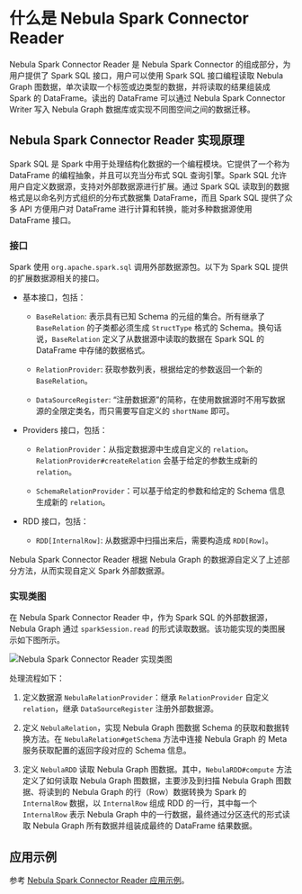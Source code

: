 # 什么是 Nebula Spark Connector Reader

Nebula Spark Connector Reader 是 Nebula Spark Connector 的组成部分，为用户提供了 Spark SQL 接口，用户可以使用 Spark SQL 接口编程读取 Nebula Graph 图数据，单次读取一个标签或边类型的数据，并将读取的结果组装成 Spark 的 DataFrame。读出的 DataFrame 可以通过 Nebula Spark Connector Writer 写入 Nebula Graph 数据库或实现不同图空间之间的数据迁移。

## Nebula Spark Connector Reader 实现原理

Spark SQL 是 Spark 中用于处理结构化数据的一个编程模块。它提供了一个称为 DataFrame 的编程抽象，并且可以充当分布式 SQL 查询引擎。Spark SQL 允许用户自定义数据源，支持对外部数据源进行扩展。通过 Spark SQL 读取到的数据格式是以命名列方式组织的分布式数据集 DataFrame，而且 Spark SQL 提供了众多 API 方便用户对 DataFrame 进行计算和转换，能对多种数据源使用 DataFrame 接口。

### 接口

Spark 使用 `org.apache.spark.sql` 调用外部数据源包。以下为 Spark SQL 提供的扩展数据源相关的接口。

- 基本接口，包括：

  - `BaseRelation`: 表示具有已知 Schema 的元组的集合。所有继承了 `BaseRelation` 的子类都必须生成 `StructType` 格式的 Schema。换句话说，`BaseRelation` 定义了从数据源中读取的数据在 Spark SQL 的 DataFrame 中存储的数据格式。

  - `RelationProvider`: 获取参数列表，根据给定的参数返回一个新的 `BaseRelation`。

  - `DataSourceRegister`: “注册数据源”的简称，在使用数据源时不用写数据源的全限定类名，而只需要写自定义的 `shortName` 即可。

- Providers 接口，包括：

  - `RelationProvider`：从指定数据源中生成自定义的 `relation`。`RelationProvider#createRelation` 会基于给定的参数生成新的 `relation`。

  - `SchemaRelationProvider`：可以基于给定的参数和给定的 Schema 信息生成新的 `relation`。

- RDD 接口，包括：

  - `RDD[InternalRow]`: 从数据源中扫描出来后，需要构造成 `RDD[Row]`。

Nebula Spark Connector Reader 根据 Nebula Graph 的数据源自定义了上述部分方法，从而实现自定义 Spark 外部数据源。

### 实现类图

在 Nebula Spark Connector Reader 中，作为 Spark SQL 的外部数据源，Nebula Graph 通过 `sparkSession.read` 的形式读取数据。该功能实现的类图展示如下图所示。

![Nebula Spark Connector Reader 实现类图](https://docs-cdn.nebula-graph.com.cn/nebula-java-tools-docs/sc-ug-001.png "Nebula Spark Connector Reader 实现类图")

处理流程如下：

1. 定义数据源 `NebulaRelationProvider`：继承 `RelationProvider` 自定义 `relation`，继承 `DataSourceRegister` 注册外部数据源。

2. 定义 `NebulaRelation`，实现 Nebula Graph 图数据 Schema 的获取和数据转换方法。在 `NebulaRelation#getSchema` 方法中连接 Nebula Graph 的 Meta 服务获取配置的返回字段对应的 Schema 信息。

3. 定义 `NebulaRDD` 读取 Nebula Graph 图数据。其中，`NebulaRDD#compute` 方法定义了如何读取 Nebula Graph 图数据，主要涉及到扫描 Nebula Graph 图数据、将读到的 Nebula Graph 的行（Row）数据转换为 Spark 的 `InternalRow` 数据，以 `InternalRow` 组成 RDD 的一行，其中每一个 `InternalRow` 表示 Nebula Graph 中的一行数据，最终通过分区迭代的形式读取 Nebula Graph 所有数据并组装成最终的 DataFrame 结果数据。

## 应用示例

参考 [Nebula Spark Connector Reader 应用示例](sc-ug-reader-example.md)。
